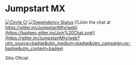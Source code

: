 # Jumpstart MX

[![Circle CI](https://circleci.com/gh/JumpstartMty/web.svg?style=svg)](https://circleci.com/gh/JumpstartMty/Web)
[![Dependency Status](https://david-dm.org/JumpstartMty/web.svg)](https://david-dm.org/JumpstartMty/web)
[![Join the chat at https://gitter.im/JumpstartMty/web](https://badges.gitter.im/Join%20Chat.svg)](https://gitter.im/JumpstartMty/web?utm_source=badge&utm_medium=badge&utm_campaign=pr-badge&utm_content=badge)

Sitio Oficial